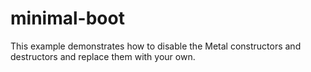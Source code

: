 # minimal-boot
This example demonstrates how to disable the Metal constructors and destructors
and replace them with your own.
